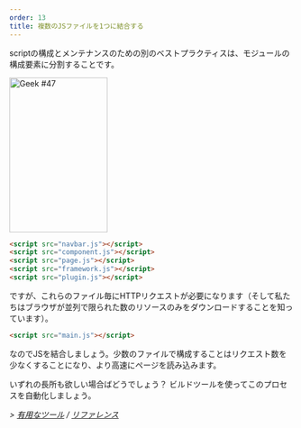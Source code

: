 ```yaml
---
order: 13
title: 複数のJSファイルを1つに結合する
---
```


scriptの構成とメンテナンスのための別のベストプラクティスは、モジュールの構成要素に分割することです。

<div class="img-right">
  <img id="geek-47" class="icos-geek" src="http://browserdiet.com/img/47.png" alt="Geek #47" width="174" height="275" />
</div>

```html
<script src="navbar.js"></script>
<script src="component.js"></script>
<script src="page.js"></script>
<script src="framework.js"></script>
<script src="plugin.js"></script>
```

ですが、これらのファイル毎にHTTPリクエストが必要になります（そして私たちはブラウザが並列で限られた数のリソースのみをダウンロードすることを知っています）。

```html
<script src="main.js"></script>
```

なのでJSを結合しましょう。少数のファイルで構成することはリクエスト数を少なくすることになり、より高速にページを読み込みます。

いずれの長所も欲しい場合ばどうでしょう？ ビルドツールを使ってこのプロセスを自動化しましょう。

*> [有用なツール](https://github.com/zenorocha/browser-diet/wiki/Tools#combine-multiple-js-files-into-one) / [リファレンス](https://github.com/zenorocha/browser-diet/wiki/References#combine-multiple-js-files-into-one)*
